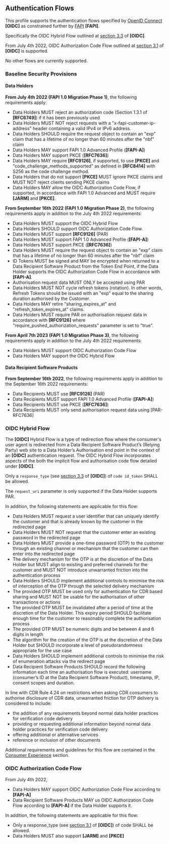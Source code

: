 ## Authentication Flows
This profile supports the authentication flows specified by [OpenID Connect](https://openid.net/specs/openid-connect-core-1_0.html) **[OIDC]** as constrained further by [FAPI](https://openid.net/wg/fapi/) **[FAPI]**.

Specifically the OIDC Hybrid Flow outlined at [section 3.3](https://openid.net/specs/openid-connect-core-1_0.html#HybridFlowAuth) of **[OIDC]**.

From July 4th 2022, OIDC Authorization Code Flow outlined at [section 3.1](https://openid.net/specs/openid-connect-core-1_0.html#CodeFlowAuth)  of **[OIDC]** is supported.

No other flows are currently supported.

### Baseline Security Provisions

#### Data Holders
**From July 4th 2022 (FAPI 1.0 Migration Phase 1)**, the following requirements apply:

* Data Holders MUST reject an authorization code (Section 1.3.1 of **[RFC6749]**) if it has been previously used
* Data Holders MUST NOT reject requests with a "x-fapi-customer-ip-address" header containing a valid IPv4 or IPv6 address.
*	Data Holders SHOULD require the request object to contain an "exp" claim that has a lifetime of no longer than 60 minutes after the "nbf" claim
*	Data Holders MAY support FAPI 1.0 Advanced Profile (**[FAPI-A]**)
*	Data Holders MAY support PKCE (**[RFC7636]**)
* Data Holders MAY require **[RFC9126]**, if supported, to use **[PKCE]** and "code_challenge_methods_supported" as defined in **[RFC8414]** with S256 as the code challenge method.
*	Data Holders that do not support **[PKCE]** MUST ignore PKCE claims and MUST NOT reject clients sending PKCE claims
*	Data Holders MAY allow the OIDC Authorization Code Flow, if supported, in accordance with FAPI 1.0 Advanced and MUST require **[JARM]** and **[PKCE]**.

**From September 16th 2022 (FAPI 1.0 Migration Phase 2)**, the following requirements apply in addition to the July 4th 2022 requirements:

*	Data Holders MUST support the OIDC Hybrid Flow
*	Data Holders SHOULD support OIDC Authorization Code Flow.
* Data Holders MUST support **[RFC9126]** (PAR)
*	Data Holders MUST support FAPI 1.0 Advanced Profile (**[FAPI-A]**)
*	Data Holders MUST support PKCE (**[RFC7636]**)
*	Data Holders MUST require the request object to contain an "exp" claim that has a lifetime of no longer than 60 minutes after the "nbf" claim
* ID Tokens MUST be signed and MAY be encrypted when returned to a Data Recipient Software Product from the Token End Point, if the Data Holder supports the OIDC Authorization Code Flow in accordance with **[FAPI-A]**.
* Authorisation request data MUST ONLY be accepted using PAR
*	Data Holders MUST NOT cycle refresh tokens (rotation). In other words, Refresh Tokens should be issued with an "exp" equal to the sharing duration authorised by the Customer.
*	Data Holders MAY retire "sharing_expires_at" and "refresh_token_expires_at" claims.
*	Data Holders MUST require PAR on authorisation request data in accordance with **[RFC9126]** where "require_pushed_authorization_requests" parameter is set to "true".

**From April 7th 2023 (FAPI 1.0 Migration Phase 3)**, the following requirements apply in addition to the July 4th 2022 requirements:

*	Data Holders MUST support OIDC Authorization Code Flow
*	Data Holders MAY support the OIDC Hybrid Flow

#### Data Recipient Software Products

**From September 16th 2022**, the following requirements apply in addition to the September 16th 2022 requirements:

* Data Recipients MUST use **[RFC9126]** (PAR)
*	Data Recipients MUST support FAPI 1.0 Advanced Profile (**[FAPI-A]**)
*	Data Recipients MUST use PKCE (**[RFC7636]**)
*	Data Recipients MUST only send authorisation request data using [PAR-RFC7636]


<a id="hybrid-flow"></a>
### OIDC Hybrid Flow
The **[OIDC]** Hybrid Flow is a type of redirection flow where the consumer's user
agent is redirected from a Data Recipient Software Product’s (Relying Party) web site to a Data
Holder’s Authorisation end point in the context of an **[OIDC]** authentication
request. The OIDC Hybrid Flow incorporates aspects of the both the implicit flow and
authorisation code flow detailed under **[OIDC]**.

Only a `response_type` (see [section 3.3](https://openid.net/specs/openid-connect-core-1_0.html#HybridFlowAuth) of **[OIDC]**) of `code id_token` SHALL be allowed.

The `request_uri` parameter is only supported if the Data Holder supports PAR.

In addition, the following statements are applicable for this flow:

- Data Holders MUST request a user identifier that can uniquely identify the customer and that is already known by the customer in the redirected page
- Data Holders MUST NOT request that the customer enter an existing password in the redirected page
- Data Holders MUST provide a one-time password (OTP) to the customer through an existing channel or mechanism that the customer can then enter into the redirected page
- The delivery mechanism for the OTP is at the discretion of the Data Holder but MUST align to existing and preferred channels for the customer and MUST NOT introduce unwarranted friction into the authentication process
- Data Holders SHOULD implement additional controls to minimise the risk of interception of the OTP through the selected delivery mechanism
- The provided OTP MUST be used only for authentication for CDR based sharing and MUST NOT be usable for the authorisation of other transactions or actions
- The provided OTP MUST be invalidated after a period of time at the discretion of the Data Holder.  This expiry period SHOULD facilitate enough time for the customer to reasonably complete the authorisation process
- The provided OTP MUST be numeric digits and be between 4 and 6 digits in length
- The algorithm for the creation of the OTP is at the discretion of the Data Holder but SHOULD incorporate a level of pseudorandomness appropriate for the use case
- Data Holders SHOULD implement additional controls to minimise the risk of enumeration attacks via the redirect page
- Data Recipient Software Products SHOULD record the following information each time an authorisation flow is executed: username (consumer’s ID at the Data Recipient Software Product), timestamp, IP, consent scopes and duration.

In line with CDR Rule 4.24 on restrictions when asking CDR consumers to authorise disclosure of CDR data, unwarranted friction for OTP delivery is considered to include:

- the addition of any requirements beyond normal data holder practices for verification code delivery
- providing or requesting additional information beyond normal data holder practices for verification code delivery
- offering additional or alternative services
- reference or inclusion of other documents

Additional requirements and guidelines for this flow are contained in the [Consumer Experience](#consumer-experience) section.

<a id="authorization-code-flow"></a>
### OIDC Authorization Code Flow

From July 4th 2022,
* Data Holders MAY support OIDC Authorization Code Flow according to **[FAPI-A]**
* Data Recipient Software Products MAY us OIDC Authorization Code Flow according to **[FAPI-A]** if the Data Holder supports it.

In addition, the following statements are applicable for this flow:

* Only a response_type (see [section 3.1](https://openid.net/specs/openid-connect-core-1_0.html#CodeFlowAuth) of **[OIDC]**) of code SHALL be allowed.
* Data Holders MUST also support **[JARM]** and **[PKCE]**
